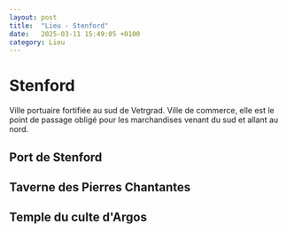 ```yaml
---
layout: post
title:  "Lieu - Stenford"
date:   2025-03-11 15:49:05 +0100
category: Lieu
---
```


# Stenford
Ville portuaire fortifiée au sud de Vetrgrad. Ville de commerce, elle est le point de passage obligé pour les marchandises venant du sud et allant au nord.

## Port de Stenford


## Taverne des Pierres Chantantes


## Temple du culte d'Argos